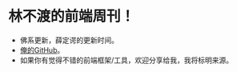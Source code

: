 # 林不渡的前端周刊！

- 佛系更新，薛定谔的更新时间。
- [俺的GitHub](https://github.com/linbudu599)。
- 如果你有觉得不错的前端框架/工具，欢迎分享给我，我将标明来源。